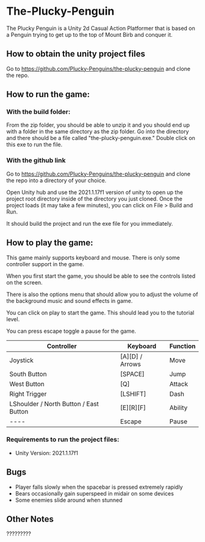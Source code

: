 # The-Plucky-Penguin
The Plucky Penguin is a Unity 2d Casual Action Platformer that is based on a Penguin trying to get up to the top of Mount Birb and conquer it.

## How to obtain the unity project files
Go to https://github.com/Plucky-Penguins/the-plucky-penguin and clone the repo.

## How to run the game:
### With the build folder:
From the zip folder, you should be able to unzip it and you should end up with a folder in the same directory as the zip folder. Go into the directory and there should be a file called "the-plucky-penguin.exe."
Double click on this exe to run the file.

### With the github link
Go to https://github.com/Plucky-Penguins/the-plucky-penguin and clone the repo into a directory of your choice.

Open Unity hub and use the 2021.1.17f1 version of unity to open up the project root directory inside of the directory you just cloned.
Once the project loads (it may take a few minutes), you can click on File > Build and Run. 

It should build the project and run the exe file for you immediately.

## How to play the game:
This game mainly supports keyboard and mouse. There is only some controller support in the game.

When you first start the game, you should be able to see the controls listed on the screen.

 There is also the options menu that should allow you to adjust the volume of the background music and sound effects in game.

 You can click on play to start the game. This should lead you to the tutorial level. 

 You can press escape toggle a pause for the game.

Controller | Keyboard | Function
---------- | -------- | --------
Joystick   | [A][D] / Arrows | Move
South Button | [SPACE] | Jump
West Button | [Q] | Attack
Right Trigger| [LSHIFT] | Dash
LShoulder / North Button / East Button | [E][R][F] | Ability
----   | Escape | Pause

### Requirements to run the project files:
- Unity Version: 2021.1.17f1

## Bugs
- Player falls slowly when the spacebar is pressed extremely rapidly
- Bears occasionally gain superspeed in midair on some devices
- Some enemies slide around when stunned

## Other Notes
?????????